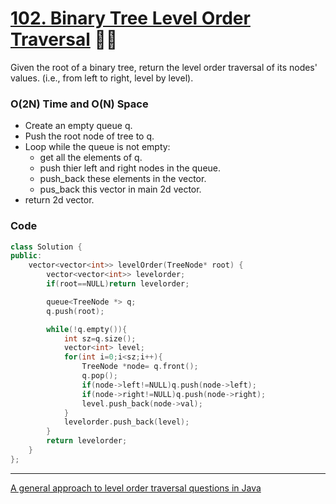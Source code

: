 # [102. Binary Tree Level Order Traversal](https://leetcode.com/problems/binary-tree-level-order-traversal/) 🌟🌟

Given the root of a binary tree, return the level order traversal of its nodes' values. (i.e., from left to right, level by level).

### O(2N) Time and O(N) Space

- Create an empty queue q.
- Push the root node of tree to q.
- Loop while the queue is not empty:
  - get all the elements of q.
  - push thier left and right nodes in the queue.
  - push_back these elements in the vector.
  - pus_back this vector in main 2d vector.
- return 2d vector.

### Code

```cpp
class Solution {
public:
    vector<vector<int>> levelOrder(TreeNode* root) {
        vector<vector<int>> levelorder;
        if(root==NULL)return levelorder;

        queue<TreeNode *> q;
        q.push(root);

        while(!q.empty()){
            int sz=q.size();
            vector<int> level;
            for(int i=0;i<sz;i++){
                TreeNode *node= q.front();
                q.pop();
                if(node->left!=NULL)q.push(node->left);
                if(node->right!=NULL)q.push(node->right);
                level.push_back(node->val);
            }
            levelorder.push_back(level);
        }
        return levelorder;
    }
};
```

---

[A general approach to level order traversal questions in Java](https://leetcode.com/problems/binary-tree-level-order-traversal/discuss/114449/A-general-approach-to-level-order-traversal-questions-in-Java)
